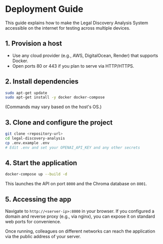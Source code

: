 # Deployment Guide

This guide explains how to make the Legal Discovery Analysis System accessible on the internet for testing across multiple devices.

## 1. Provision a host
- Use any cloud provider (e.g., AWS, DigitalOcean, Render) that supports Docker.
- Open ports 80 or 443 if you plan to serve via HTTP/HTTPS.

## 2. Install dependencies
```bash
sudo apt-get update
sudo apt-get install -y docker docker-compose
```
(Commands may vary based on the host's OS.)

## 3. Clone and configure the project
```bash
git clone <repository-url>
cd legal-discovery-analysis
cp .env.example .env
# Edit .env and set your OPENAI_API_KEY and any other secrets
```

## 4. Start the application
```bash
docker-compose up --build -d
```
This launches the API on port `8000` and the Chroma database on `8001`.

## 5. Accessing the app
Navigate to `http://<server-ip>:8000` in your browser. If you configured a domain
and reverse proxy (e.g., via nginx), you can expose it on standard web ports for
convenience.

Once running, colleagues on different networks can reach the application via the
public address of your server.


